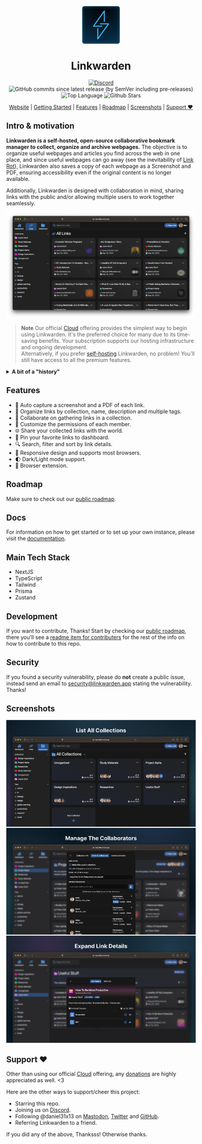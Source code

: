 <div align="center">
  <img src="./assets/logo.png" width="100px" />
  <h1>Linkwarden</h1>

<a href="https://discord.com/invite/CtuYV47nuJ"><img src="https://img.shields.io/discord/1117993124669702164?logo=discord&style=flat-square" alt="Discord"></a>
<img alt="GitHub commits since latest release (by SemVer including pre-releases)" src="https://img.shields.io/github/commits-since/linkwarden/linkwarden/v1.0.1/dev">
<img src="https://img.shields.io/github/languages/top/linkwarden/linkwarden?style=flat-square" alt="Top Language">
<img src="https://img.shields.io/github/stars/linkwarden/linkwarden?style=flat-square" alt="Github Stars">

</div>

<div align='center'>

[Website](https://linkwarden.app) | [Getting Started](https://docs.linkwarden.app/getting-started) | [Features](https://github.com/linkwarden/linkwarden#features) | [Roadmap](https://github.com/orgs/linkwarden/projects/1) | [Screenshots](https://github.com/linkwarden/linkwarden#screenshots) | [Support ❤](https://github.com/linkwarden/linkwarden#support-)

</div>

## Intro & motivation

**Linkwarden is a self-hosted, open-source collaborative bookmark manager to collect, organize and archive webpages.** The objective is to organize useful webpages and articles you find across the web in one place, and since useful webpages can go away (see the inevitability of [Link Rot](https://www.howtogeek.com/786227/what-is-link-rot-and-how-does-it-threaten-the-web/)), Linkwarden also saves a copy of each webpage as a Screenshot and PDF, ensuring accessibility even if the original content is no longer available.

Additionally, Linkwarden is designed with collaboration in mind, sharing links with the public and/or allowing multiple users to work together seamlessly.

<img src="./assets/showcase_image.png" />

> **Note**
> Our official [Cloud](https://linkwarden.app/#pricing) offering provides the simplest way to begin using Linkwarden. It's the preferred choice for many due to its time-saving benefits. Your subscription supports our hosting infrastructure and ongoing development. <br> Alternatively, if you prefer [self-hosting](https://docs.linkwarden.app/getting-started/self-hosting) Linkwarden, no problem! You'll still have access to all the premium features.

<details>
<summary><b>A bit of a "history"</b></summary>
Linkwarden has been completely rebuilt and redesigned from ground up, so pretty much the only thing it has in common with its predecessor is the idea behind it - bookmark management.

**What happened to the old version?**
What happened to the old version? We highly recommend that you don't use the old version because it is no longer maintained and has far fewer features. However, if you still want to check it out, we've forked the old version from the current repository into [this repo](https://github.com/linkwarden/linkwarden-old).

</details>

## Features

- 📸 Auto capture a screenshot and a PDF of each link.
- 📂 Organize links by collection, name, description and multiple tags.
- 👥 Collaborate on gathering links in a collection.
- 🔐 Customize the permissions of each member.
- 🌐 Share your collected links with the world.
- 📌 Pin your favorite links to dashboard.
- 🔍 Search, filter and sort by link details.
- 📱 Responsive design and supports most browsers.
- 🌓 Dark/Light mode support.
- 🧩 Browser extension.

## Roadmap

Make sure to check out our [public roadmap](https://github.com/orgs/linkwarden/projects/1).

## Docs

For information on how to get started or to set up your own instance, please visit the [documentation](https://docs.linkwarden.app).

## Main Tech Stack

- NextJS
- TypeScript
- Tailwind
- Prisma
- Zustand

## Development

If you want to contribute, Thanks! Start by checking our [public roadmap](https://github.com/orgs/linkwarden/projects/1), there you'll see a [readme item for contributers](https://github.com/orgs/linkwarden/projects/1?pane=issue&itemId=34708277) for the rest of the info on how to contribute to this repo.

## Security

If you found a security vulnerability, please do **not** create a public issue, instead send an email to [security@linkwarden.app](mailto:security@linkwarden.app) stating the vulnerability. Thanks!

## Screenshots

<img src="./assets/collections.png" />

<img src="./assets/collaborators.png" />

<img src="./assets/link_details.png" />

## Support ❤

Other than using our official [Cloud](https://linkwarden.app/#pricing) offering, any [donations](https://opencollective.com/linkwarden) are highly appreciated as well. <3

Here are the other ways to support/cheer this project:

- Starring this repo.
- Joining us on [Discord](https://discord.com/invite/CtuYV47nuJ).
- Following @daniel31x13 on [Mastodon](https://mastodon.social/@daniel31x13), [Twitter](https://twitter.com/daniel31x13) and [GitHub](https://github.com/daniel31x13).
- Referring Linkwarden to a friend.

If you did any of the above, Thanksss! Otherwise thanks.
